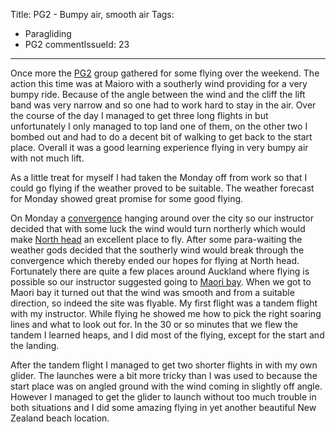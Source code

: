 Title: PG2 - Bumpy air, smooth air
Tags:
  - Paragliding
  - PG2
commentIssueId: 23
---

Once more the [PG2](/tags/PG2.html) group gathered for some flying over the weekend. The action this time was at Maioro with a southerly wind providing for a very bumpy ride. Because of the angle between the wind and the cliff the lift band was very narrow and so one had to work hard to stay in the air. Over the course of the day I managed to get three long flights in but unfortunately I only managed to top land one of them, on the other two I bombed out and had to do a decent bit of walking to get back to the start place. Overall it was a good learning experience flying in very bumpy air with not much lift.

As a little treat for myself I had taken the Monday off from work so that I could go flying if the weather proved to be suitable. The weather forecast for Monday showed great promise for some good flying.

On Monday a [convergence](http://en.wikipedia.org/wiki/Convergence_zone) hanging around over the city so our instructor decided that with some luck the wind would turn northerly which would make [North head](http://en.wikipedia.org/wiki/North_Head,_New_Zealand) an excellent place to fly. After some para-waiting the weather gods decided that the southerly wind would break through the convergence which thereby ended our hopes for flying at North head. Fortunately there are quite a few places around Auckland where flying is possible so our instructor suggested going to [Maori bay](http://en.wikipedia.org/wiki/Muriwai). When we got to Maori bay it turned out that the wind was smooth and from a suitable direction, so indeed the site was flyable. My first flight was a tandem flight with my instructor. While flying he showed me how to pick the right soaring lines and what to look out for. In the 30 or so minutes that we flew the tandem I learned heaps, and I did most of the flying, except for the start and the landing.

After the tandem flight I managed to get two shorter flights in with my own glider. The launches were a bit more tricky than I was used to because the start place was on angled ground with the wind coming in slightly off angle. However I managed to get the glider to launch without too much trouble in both situations and I did some amazing flying in yet another beautiful New Zealand beach location.
